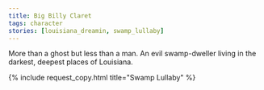 ```yaml
---
title: Big Billy Claret
tags: character
stories: [louisiana_dreamin, swamp_lullaby]
---
```


More than a ghost but less than a man. An evil swamp-dweller living in the darkest, deepest places of Louisiana.

{% include request_copy.html title="Swamp Lullaby" %}
